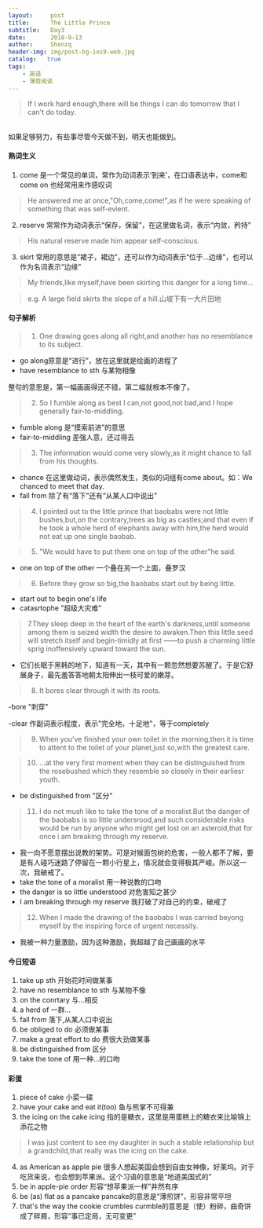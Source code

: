 ```yaml
---
layout:     post
title:      The Little Prince
subtitle:   Day3
date:       2018-9-13
author:     Shenzq
header-img: img/post-bg-ios9-web.jpg
catalog:   true
tags:
    - 英语
    - 薄荷阅读
---
```


> If I work hard enough,there will be things I can do tomorrow that I can't do today.
<br/>
如果足够努力，有些事尽管今天做不到，明天也能做到。

#### 熟词生义

1. come 是一个常见的单词，常作为动词表示‘到来’，在口语表达中，come和come on 也经常用来作感叹词

> He answered me at once,"Oh,come,come!",as if he were speaking of something that was self-evient.

2. reserve 常常作为动词表示“保存，保留”，在这里做名词，表示“内敛，矜持”

> His natural reserve made him appear self-conscious.

3. skirt 常用的意思是“裙子，裙边”，还可以作为动词表示“位于...边缘”，也可以作为名词表示“边缘”

> My friends,like myself,have been skirting this danger for a long time...

> e.g. A large field skirts the slope of a hill.山坡下有一大片田地

#### 句子解析

>1. One drawing goes along all right,and another has no resemblance to its subject.

- go along原意是“进行”，放在这里就是绘画的进程了
- have resemblance to sth 与某物相像

整句的意思是，第一幅画画得还不错，第二幅就根本不像了。


> 2. So I fumble along as best I can,not good,not bad,and I hope generally fair-to-middling.

- fumble along 是“摸索前进”的意思
- fair-to-middling 差强人意，还过得去

    
>  3. The information would come very slowly,as it might chance to fall from his thoughts.

- chance 在这里做动词，表示偶然发生，类似的词组有come about。如：We chanced to meet that day.
- fall from 除了有“落下”还有“从某人口中说出”

> 4. I pointed out to the little prince that baobabs were not little bushes,but,on the contrary,trees as big as castles;and that even if he took a whole herd of elephants away with him,the herd would not eat up one single baobab.

> 5. "We would have to put them one on top of the other"he said.

- one on top of the other 一个叠在另一个上面，叠罗汉

> 6. Before they grow so big,the baobabs start out by being little.

- start out to begin one's life
- catasrtophe ”超级大灾难”

> 7.They sleep deep in the heart of the earth's darkness,until someone among them is seized width the desire to awaken.Then this little seed will stretch itself and begin-timidly at first ——to push a charming little sprig inoffensively upward toward the sun.

- 它们长眠于黑韩的地下，知道有一天，其中有一颗忽然想要苏醒了。于是它舒展身子，最先羞答答地朝太阳伸出一枝可爱的嫩芽。


> 8. It bores clear through it with its roots.

-bore  "刺穿"

-clear 作副词表示程度，表示"完全地，十足地"，等于completely

> 9. When you've finished your own toilet in the morning,then it is time to attent to the toilet of your planet,just so,with the greatest care.

> 10. ...at the very first moment when they can be distinguished from the rosebushed which they resemble so closely in their earliesr youth.

- be distinguished from "区分"

> 11. I do not mush like to take the tone of a moralist.But the danger of the baobabs is so little undersrood,and such considerable risks would be run by anyone who might get lost on an asteroid,that for once i am breaking through my reserve.

- 我一向不愿意摆出说教的架势。可是对猴面包树的危害，一般人都不了解，要是有人碰巧迷路了停留在一颗小行星上，情况就会变得极其严峻。所以这一次，我破戒了。
- take the tone of a moralist 用一种说教的口吻
- the danger is so little understood 对危害知之甚少
- I am breaking through my reserve 我打破了对自己的约束，破戒了

> 12. When I made the drawing of the baobabs I was carried beyong myself by the inspiring force of urgent necessity.

- 我被一种力量激励，因为这种激励，我超越了自己画画的水平


#### 今日短语

1. take up sth 开始花时间做某事
2. have no resemblance to sth 与某物不像
3. on the conrtary 与...相反
4. a herd of 一群...
5. fall from 落下,从某人口中说出
6. be obliged to do 必须做某事
7. make a great effort to do 费很大劲做某事
8. be distinguished from 区分
9. take the tone of 用一种...的口吻


#### 彩蛋

1. piece of cake 小菜一碟
2. have your cake and eat it(too) 鱼与熊掌不可得兼
3. the icing on the cake    icing 指的是糖衣，这里是用蛋糕上的糖衣来比喻锦上添花之物

> I was just content to see my daughter in such a stable relationship but a grandchild,that really was the icing on the cake.


4. as American as apple pie  很多人想起美国会想到自由女神像，好莱坞。对于吃货来说，也会想到苹果派。这个习语的意思是“地道美国式的”
5. be in apple-pie order  形容“想苹果派一样”井然有序
6. be (as) flat as a pancake   pancake的意思是“薄煎饼”，形容非常平坦
7. that's the way the cookie crumbles curmble的意思是（使）粉碎，曲奇饼成了碎屑，形容“事已定局，无可变更”

